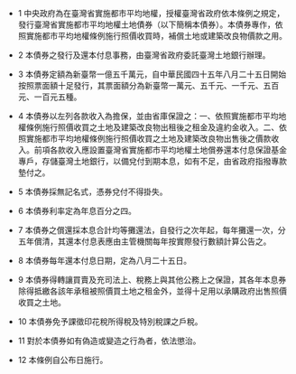 * 1 中央政府為在臺灣省實施都市平均地權，授權臺灣省政府依本條例之規定，發行臺灣省實施都市平均地權土地債券（以下簡稱本債券）。本債券專作，依照實施都市平均地權條例施行照價收買時，補償土地或建築改良物價款之用。

* 2 本債券之發行及還本付息事務，由臺灣省政府委託臺灣土地銀行辦理。

* 3 本債券定額為新臺幣一億五千萬元，自中華民國四十五年八月二十五日開始按照票面額十足發行，其票面額分為新臺幣一萬元、五千元、一千元、五百元、一百元五種。

* 4 本債券以左列各款收入為擔保，並由省庫保證之：一、依照實施都市平均地權條例施行照價收買之土地及建築改良物出租後之租金及違約金收入。二、依照實施都市平均地權條例施行照價收買之土地及建築改良物出售後之價款收入。前項各款收入應設置臺灣省實施都市平均地權土地償券還本付息保證基金專戶，存儲臺灣土地銀行，以備兌付到期本息，如有不足，由省政府指撥專款墊付之。

* 5 本債券採無記名式，憑券兌付不得掛失。

* 6 本債券利率定為年息百分之四。

* 7 本債券之償還採本息合計均等攤還法，自發行之次年起，每年攤還一次，分五年償清，其還本付息表應由主管機關每年按實際發行數額計算公告之。

* 8 本債券每年還本付息日期，定為八月二十五日。

* 9 本債券得轉讓買賣及充司法上、稅務上與其他公務上之保證，其各年本息券除得抵繳各該年承租被照價買土地之租金外，並得十足用以承購政府出售照價收買之土地。

* 10 本債券免予課徵印花稅所得稅及特別稅課之戶稅。

* 11 對於本債券如有偽造或變造之行為者，依法懲治。

* 12 本條例自公布日施行。

